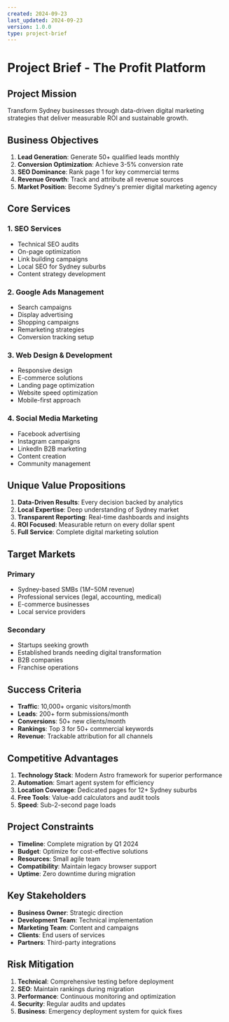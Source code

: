 ```yaml
---
created: 2024-09-23
last_updated: 2024-09-23
version: 1.0.0
type: project-brief
---
```


# Project Brief - The Profit Platform

## Project Mission
Transform Sydney businesses through data-driven digital marketing strategies that deliver measurable ROI and sustainable growth.

## Business Objectives
1. **Lead Generation**: Generate 50+ qualified leads monthly
2. **Conversion Optimization**: Achieve 3-5% conversion rate
3. **SEO Dominance**: Rank page 1 for key commercial terms
4. **Revenue Growth**: Track and attribute all revenue sources
5. **Market Position**: Become Sydney's premier digital marketing agency

## Core Services

### 1. SEO Services
- Technical SEO audits
- On-page optimization
- Link building campaigns
- Local SEO for Sydney suburbs
- Content strategy development

### 2. Google Ads Management
- Search campaigns
- Display advertising
- Shopping campaigns
- Remarketing strategies
- Conversion tracking setup

### 3. Web Design & Development
- Responsive design
- E-commerce solutions
- Landing page optimization
- Website speed optimization
- Mobile-first approach

### 4. Social Media Marketing
- Facebook advertising
- Instagram campaigns
- LinkedIn B2B marketing
- Content creation
- Community management

## Unique Value Propositions
1. **Data-Driven Results**: Every decision backed by analytics
2. **Local Expertise**: Deep understanding of Sydney market
3. **Transparent Reporting**: Real-time dashboards and insights
4. **ROI Focused**: Measurable return on every dollar spent
5. **Full Service**: Complete digital marketing solution

## Target Markets

### Primary
- Sydney-based SMBs ($1M-$50M revenue)
- Professional services (legal, accounting, medical)
- E-commerce businesses
- Local service providers

### Secondary
- Startups seeking growth
- Established brands needing digital transformation
- B2B companies
- Franchise operations

## Success Criteria
- **Traffic**: 10,000+ organic visitors/month
- **Leads**: 200+ form submissions/month
- **Conversions**: 50+ new clients/month
- **Rankings**: Top 3 for 50+ commercial keywords
- **Revenue**: Trackable attribution for all channels

## Competitive Advantages
1. **Technology Stack**: Modern Astro framework for superior performance
2. **Automation**: Smart agent system for efficiency
3. **Location Coverage**: Dedicated pages for 12+ Sydney suburbs
4. **Free Tools**: Value-add calculators and audit tools
5. **Speed**: Sub-2-second page loads

## Project Constraints
- **Timeline**: Complete migration by Q1 2024
- **Budget**: Optimize for cost-effective solutions
- **Resources**: Small agile team
- **Compatibility**: Maintain legacy browser support
- **Uptime**: Zero downtime during migration

## Key Stakeholders
- **Business Owner**: Strategic direction
- **Development Team**: Technical implementation
- **Marketing Team**: Content and campaigns
- **Clients**: End users of services
- **Partners**: Third-party integrations

## Risk Mitigation
1. **Technical**: Comprehensive testing before deployment
2. **SEO**: Maintain rankings during migration
3. **Performance**: Continuous monitoring and optimization
4. **Security**: Regular audits and updates
5. **Business**: Emergency deployment system for quick fixes